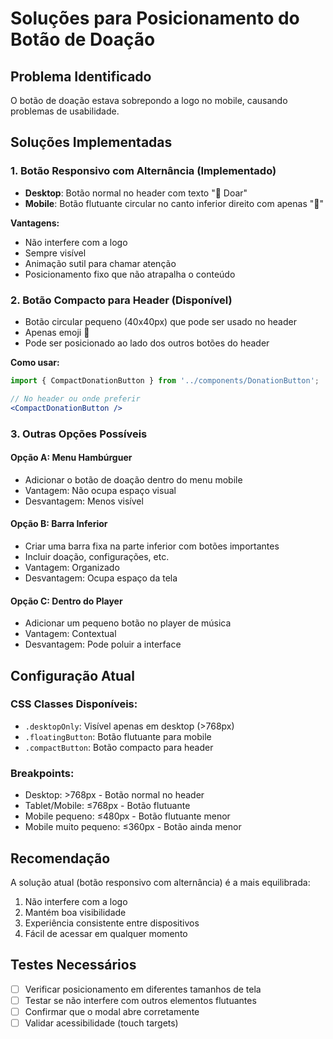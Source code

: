 # Soluções para Posicionamento do Botão de Doação

## Problema Identificado
O botão de doação estava sobrepondo a logo no mobile, causando problemas de usabilidade.

## Soluções Implementadas

### 1. Botão Responsivo com Alternância (Implementado)
- **Desktop**: Botão normal no header com texto "💝 Doar"
- **Mobile**: Botão flutuante circular no canto inferior direito com apenas "💝"

**Vantagens:**
- Não interfere com a logo
- Sempre visível
- Animação sutil para chamar atenção
- Posicionamento fixo que não atrapalha o conteúdo

### 2. Botão Compacto para Header (Disponível)
- Botão circular pequeno (40x40px) que pode ser usado no header
- Apenas emoji 💝
- Pode ser posicionado ao lado dos outros botões do header

**Como usar:**
```jsx
import { CompactDonationButton } from '../components/DonationButton';

// No header ou onde preferir
<CompactDonationButton />
```

### 3. Outras Opções Possíveis

#### Opção A: Menu Hambúrguer
- Adicionar o botão de doação dentro do menu mobile
- Vantagem: Não ocupa espaço visual
- Desvantagem: Menos visível

#### Opção B: Barra Inferior
- Criar uma barra fixa na parte inferior com botões importantes
- Incluir doação, configurações, etc.
- Vantagem: Organizado
- Desvantagem: Ocupa espaço da tela

#### Opção C: Dentro do Player
- Adicionar um pequeno botão no player de música
- Vantagem: Contextual
- Desvantagem: Pode poluir a interface

## Configuração Atual

### CSS Classes Disponíveis:
- `.desktopOnly`: Visível apenas em desktop (>768px)
- `.floatingButton`: Botão flutuante para mobile
- `.compactButton`: Botão compacto para header

### Breakpoints:
- Desktop: >768px - Botão normal no header
- Tablet/Mobile: ≤768px - Botão flutuante
- Mobile pequeno: ≤480px - Botão flutuante menor
- Mobile muito pequeno: ≤360px - Botão ainda menor

## Recomendação
A solução atual (botão responsivo com alternância) é a mais equilibrada:
1. Não interfere com a logo
2. Mantém boa visibilidade
3. Experiência consistente entre dispositivos
4. Fácil de acessar em qualquer momento

## Testes Necessários
- [ ] Verificar posicionamento em diferentes tamanhos de tela
- [ ] Testar se não interfere com outros elementos flutuantes
- [ ] Confirmar que o modal abre corretamente
- [ ] Validar acessibilidade (touch targets)

